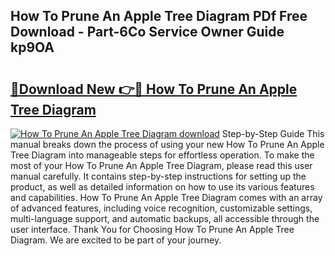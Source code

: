 ## How To Prune An Apple Tree Diagram PDf Free Download - Part-6Co Service Owner Guide kp9OA

# <h2><a href="http://dflu3vl.blite.top/?on=How+To+Prune+An+Apple+Tree+Diagram">🔗Download New 👉🔴 How To Prune An Apple Tree Diagram</a></h2>

[![How To Prune An Apple Tree Diagram download](https://i.imgur.com/lujVjoI.png)](http://dflu3vl.blite.top/?on=How+To+Prune+An+Apple+Tree+Diagram)
Step-by-Step Guide This manual breaks down the process of using your new How To Prune An Apple Tree Diagram into manageable steps for effortless operation. To make the most of your How To Prune An Apple Tree Diagram, please read this user manual carefully. It contains step-by-step instructions for setting up the product, as well as detailed information on how to use its various features and capabilities. How To Prune An Apple Tree Diagram comes with an array of advanced features, including voice recognition, customizable settings, multi-language support, and automatic backups, all accessible through the user interface. Thank You for Choosing How To Prune An Apple Tree Diagram. We are excited to be part of your journey.
